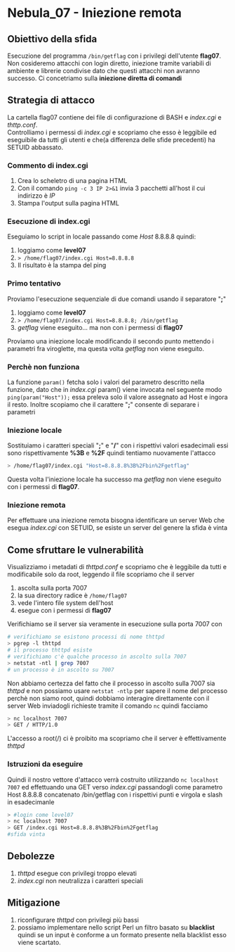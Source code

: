 # Nebula_07 - Iniezione remota

## Obiettivo della sfida
Esecuzione del programma `/bin/getflag` con i privilegi dell'utente **flag07**.
Non cosideremo attacchi con login diretto, iniezione tramite variabili di ambiente e librerie condivise
dato che questi attacchi non avranno successo. Ci concetriamo sulla **iniezione diretta di comandi**

## Strategia di attacco
La cartella flag07 contiene dei file di configurazione di BASH e _index.cgi_ e _thttp.conf_.  
Controlliamo i permessi di _index.cgi_ e scopriamo che esso è leggibile ed eseguibile da tutti gli utenti e che(a differenza delle sfide precedenti) ha SETUID abbassato. 

### Commento di index.cgi
1. Crea lo scheletro di una pagina HTML
2. Con il comando `ping -c 3 IP 2>&1` invia 3 pacchetti all'host il cui indirizzo è _IP_
3. Stampa l'output sulla pagina HTML

### Esecuzione di index.cgi
Eseguiamo lo script in locale passando come _Host_ 8.8.8.8 quindi:
1. loggiamo come **level07**
2. `> /home/flag07/index.cgi Host=8.8.8.8`
3. Il risultato è la stampa del ping

### Primo tentativo
Proviamo l'esecuzione sequenziale di due comandi usando il separatore "**;**"
1. loggiamo come **level07**
2. `> /home/flag07/index.cgi Host=8.8.8.8; /bin/getflag`
3. _getflag_ viene eseguito... ma non con i permessi di **flag07**

Proviamo una iniezione locale modificando il secondo punto mettendo i parametri fra viroglette, ma questa volta _getflag_ non viene eseguito.

### Perchè non funziona
La funzione `param()` fetcha solo i valori del parametro descritto nella funzione, dato che in _index.cgi_ param() viene invocata nel seguente modo `ping(param("Host"));` essa preleva solo il valore assegnato ad Host e ingora il resto. Inoltre scopiamo che il carattere "**;**" consente di separare i parametri

### Iniezione locale
Sostituiamo i caratteri speciali "**;**" e "**/**" con i rispettivi valori esadecimali essi sono rispettivamente **%3B** e **%2F** quindi tentiamo nuovamente l'attacco
```bash
> /home/flag07/index.cgi "Host=8.8.8.8%3B%2Fbin%2Fgetflag"
```
Questa volta l'iniezione locale ha successo ma _getflag_ non viene eseguito con i permessi di **flag07**.

### Iniezione remota
Per effettuare una iniezione remota bisogna identificare un server Web che esegua _index.cgi_ con SETUID, se esiste un server del genere la sfida è vinta

## Come sfruttare le vulnerabilità
Visualizziamo i metadati di _thttpd.conf_ e scopriamo che è leggibile da tutti e modificabile solo da root, leggendo il file scopriamo che il server
1. ascolta sulla porta 7007
2. la sua directory radice è `/home/flag07`
3. vede l'intero file system dell'host
4. esegue con i permessi di **flag07**

Verifichiamo se  il server sia veramente in esecuzione sulla porta 7007 con
```bash
# verifichiamo se esistono processi di nome thttpd
> pgrep -l thttpd
# il processo thttpd esiste
# verifichiamo c'è qualche processo in ascolto sulla 7007
> netstat -ntl | grep 7007
# un processo è in ascolto su 7007
```
Non abbiamo certezza del fatto che il processo in ascolto sulla 7007 sia _thttpd_ e non possiamo usare `netstat -ntlp` per sapere il nome del processo perchè non siamo root, quindi dobbiamo interagire direttamente con il server Web inviadogli richieste tramite il comando `nc` quindi facciamo
```bash
> nc localhost 7007
> GET / HTTP/1.0
```
L'accesso a root(/) ci è proibito ma scopriamo che il server è effettivamente _thttpd_

### Istruzioni da eseguire
Quindi il nostro vettore d'attacco verrà costruito utilizzando `nc localhost 7007` ed effettuando una GET verso _index.cgi_ passandogli come parametro Host 8.8.8.8  concatenato /bin/getflag con i rispettivi punti e virgola e slash in esadecimanle
```bash
> #login come level07
> nc localhost 7007
> GET /index.cgi Host=8.8.8.8%3B%2Fbin%2Fgetflag
#sfida vinta
```
## Debolezze
1. _thttpd_ esegue con privilegi troppo elevati
2. _index.cgi_ non neutralizza i caratteri speciali

## Mitigazione
1. riconfigurare _thttpd_ con privilegi più bassi
2. possiamo implementare nello script Perl un filtro basato su **blacklist** quindi se un input è conforme a un formato presente nella blacklist esso viene scartato.
